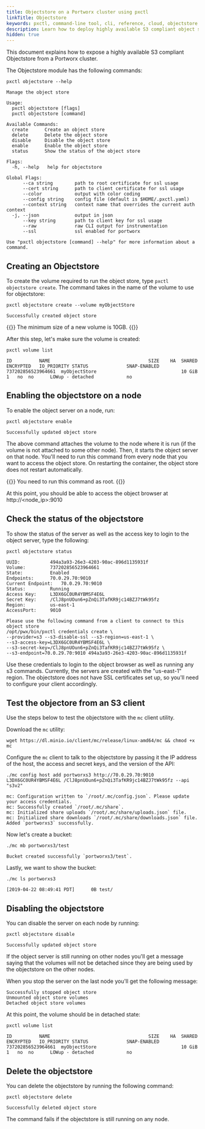 ```yaml
---
title: Objectstore on a Portworx cluster using pxctl
linkTitle: Objectstore
keywords: pxctl, command-line tool, cli, reference, cloud, objectstore
description: Learn how to deploy highly available S3 compliant object storage on Docker with Portworx
hidden: true
---
```


This document explains how to expose a highly available S3 compliant Objectstore from a Portworx cluster.

The Objectstore module has the following commands:

```text
pxctl objectstore --help
```

```output
Manage the object store

Usage:
  pxctl objectstore [flags]
  pxctl objectstore [command]

Available Commands:
  create      Create an object store
  delete      Delete the object store
  disable     Disable the object store
  enable      Enable the object store
  status      Show the status of the object store

Flags:
  -h, --help   help for objectstore

Global Flags:
      --ca string        path to root certificate for ssl usage
      --cert string      path to client certificate for ssl usage
      --color            output with color coding
      --config string    config file (default is $HOME/.pxctl.yaml)
      --context string   context name that overrides the current auth context
  -j, --json             output in json
      --key string       path to client key for ssl usage
      --raw              raw CLI output for instrumentation
      --ssl              ssl enabled for portworx

Use "pxctl objectstore [command] --help" for more information about a command.
```

## Creating an Objectstore

To create the volume required to run the object store, type `pxctl objectstore create`. The command takes in the name of the volume to use for objectstore:

```text
pxctl objectstore create --volume myObjectStore
```

```output
Successfully created object store
```

{{<info>}}
The minimum size of a new volume is 10GB.
{{</info>}}

After this step, let's make sure the volume is created:

```text
pxctl volume list
```

```output
ID			NAME									SIZE	HA	SHARED	ENCRYPTED	IO_PRIORITY	STATUS				SNAP-ENABLED
737202856523964661	myObjectStore								10 GiB	1	no	no		LOWup - detached			no
```

## Enabling the objectstore on a node

To enable the object server on a node, run:

```text
pxctl objectstore enable
```

```output
Successfully updated object store
```

The above command attaches the volume to the node where it is run (if the volume is not attached to some other node). Then, it starts the object server on that node. You'll need to run this command from every node that you want to access the object store. On restarting the container, the object store does not restart automatically.

{{<info>}}
You need to run this command as root.
{{</info>}}

At this point, you should be able to access the object browser at http://&lt;node_ip&gt;:9010

## Check the status of the objectstore

To show the status of the server as well as the access key to login to the object server, type the following:

```text
pxctl objectstore status
```

```output
UUID:			494a3a93-26e3-4203-90ac-896d1135931f
Volume:			737202856523964661
State:			Enabled
Endpoints:		70.0.29.70:9010
Current Endpoint:	70.0.29.70:9010
Status:			Running
Access Key:		L3DX6GC0UR4YBMSF4E6L
Secret Key:		/ClJ8pnUOun6+pZnQi3TafKR9jc14BZJ7tWk95fz
Region:			us-east-1
AccessPort:		9010

Please use the following command from a client to connect to this object store
/opt/pwx/bin/pxctl credentials create \
--provider=s3 --s3-disable-ssl --s3-region=us-east-1 \
--s3-access-key=L3DX6GC0UR4YBMSF4E6L \
--s3-secret-key=/ClJ8pnUOun6+pZnQi3TafKR9jc14BZJ7tWk95fz \
--s3-endpoint=70.0.29.70:9010 494a3a93-26e3-4203-90ac-896d1135931f
```

Use these credentials to login to the object browser as well as running any s3 commands.
Currently, the servers are created with the "us-east-1" region.
The objectstore does not have SSL certificates set up, so you'll need to configure your client accordingly.

## Test the objectore from an S3 client

Use the steps below to test the objectstore with the `mc` client utility.

Download the `mc` utility:

```text
wget https://dl.minio.io/client/mc/release/linux-amd64/mc && chmod +x mc
```

Configure the `mc` client to talk to the objectstore by passing it the IP address of the host, the access and secret keys, and the version of the API:

```text
./mc config host add portworxs3 http://70.0.29.70:9010 L3DX6GC0UR4YBMSF4E6L /ClJ8pnUOun6+pZnQi3TafKR9jc14BZJ7tWk95fz --api "s3v2"
```

```output
mc: Configuration written to `/root/.mc/config.json`. Please update your access credentials.
mc: Successfully created `/root/.mc/share`.
mc: Initialized share uploads `/root/.mc/share/uploads.json` file.
mc: Initialized share downloads `/root/.mc/share/downloads.json` file.
Added `portworxs3` successfully.
```

Now let's create a bucket:
```text
./mc mb portworxs3/test
```

```output
Bucket created successfully `portworxs3/test`.
```

Lastly, we want to show the bucket:

```text
./mc ls portworxs3
```

```output
[2019-04-22 08:49:41 PDT]      0B test/
```

## Disabling the objectstore
You can disable the server on each node by running:

```text
pxctl objectstore disable
```

```output
Successfully updated object store
```

If the object server is still running on other nodes you'll get a message saying that the volumes will not be detached since they are being used by the objectstore on the other nodes.

When you stop the server on the last node you'll get the following message:

```
Successfully stopped object store
Unmounted object store volumes
Detached object store volumes
```

At this point, the volume should be in detached state:
```text
pxctl volume list
```

```output
ID			NAME									SIZE	HA	SHARED	ENCRYPTED	IO_PRIORITY	STATUS				SNAP-ENABLED
737202856523964661	myObjectStore								10 GiB	1	no	no		LOWup - detached			no
```

## Delete the objectstore
You can delete the objectstore by running the following command:

```text
pxctl objectstore delete
```

```output
Successfully deleted object store
```

The command fails if the objectstore is still running on any node.
